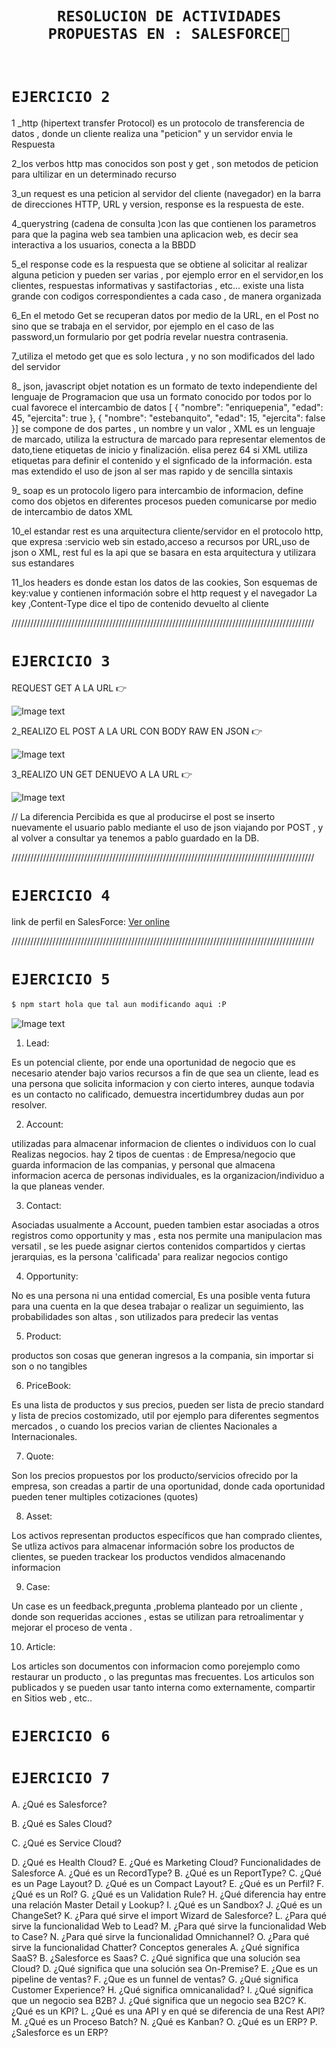    <h1 align="center">

   `RESOLUCION DE ACTIVIDADES PROPUESTAS EN : SALESFORCE🚀`
       <br> <br>
   </h1> 

# `EJERCICIO 2`

1 _http (hipertext transfer Protocol) es un protocolo de transferencia de datos , donde un cliente realiza una "peticion" y un servidor envia le Respuesta

2_los verbos http mas conocidos son post y get , son metodos de peticion para ultilizar en un determinado recurso

3_un request es una peticion al servidor del cliente (navegador) en la barra de direcciones HTTP, URL y version, response es la respuesta de este.

4_querystring (cadena de consulta )con las que contienen los parametros para que la pagina web sea tambien una aplicacion web, es decir sea interactiva a los usuarios, conecta a la BBDD

5_el response code es la respuesta que se obtiene al solicitar al realizar alguna peticion y pueden ser varias , por ejemplo error en el servidor,en los clientes, respuestas informativas y sastifactorias , etc... existe una lista grande con codigos correspondientes a cada caso , de manera organizada

6_En el metodo Get se recuperan datos por medio de la URL, en el Post no sino que se trabaja en el servidor, por ejemplo en el caso de las password,un formulario por get podría revelar nuestra contrasenia.

7_utiliza el metodo get que es solo lectura , y no son modificados del lado del servidor

8\_ json, javascript objet notation es un formato de texto independiente del lenguaje de Programacion que usa un formato conocido por todos por lo cual favorece el intercambio de datos
[ { "nombre": "enriquepenia", "edad": 45, "ejercita": true },
{ "nombre": "estebanquito", "edad": 15, "ejercita": false }]
se compone de dos partes , un nombre y un valor ,
XML es un lenguaje de marcado, utiliza la estructura de marcado para representar elementos de dato,tiene etiquetas de inicio y finalización.
<persona><nombre>elisa perez</Nombre>
<edad>64</edad>
<ejercita>si</ejercita></persona>
XML utiliza etiquetas para definir el contenido y el signficado de la información.
esta mas extendido el uso de json al ser mas rapido y de sencilla sintaxis

9\_ soap es un protocolo ligero para intercambio de informacion, define como dos objetos en diferentes procesos pueden comunicarse por medio de intercambio de datos XML

10_el estandar rest es una arquitectura cliente/servidor en el protocolo http, que expresa :servicio web sin estado,acceso a recursos por URL,uso de json o XML, rest ful es la api que se basara en esta arquitectura y utilizara sus estandares

11_los headers es donde estan los datos de las cookies, Son esquemas de key:value y contienen información sobre el http request y el navegador
La key ,Content-Type dice el tipo de contenido devuelto al cliente

////////////////////////////////////////////////////////////////////////////////////////////////

# `EJERCICIO 3`

REQUEST GET A LA URL 👉

![Image text](https://github.com/DavidLuques/SalesForce_test/blob/main/images/img_1.png)

2_REALIZO EL POST A LA URL CON BODY RAW EN JSON 👉

![Image text](https://github.com/DavidLuques/SalesForce_test/blob/main/images/img_2.png)

3_REALIZO UN GET DENUEVO A LA URL 👉

![Image text](https://github.com/DavidLuques/SalesForce_test/blob/main/images/img_3.png)

// La diferencia Percibida es que al producirse el post se inserto nuevamente el usuario pablo mediante el uso de json viajando por POST , y al volver a consultar ya tenemos a pablo guardado en la DB.


////////////////////////////////////////////////////////////////////////////////////////////////

# `EJERCICIO 4`
link de perfil en SalesForce:
<a href="https://trailblazer.me/id/daluques" class="btn btn-suces" target="_blank">Ver online</a>

////////////////////////////////////////////////////////////////////////////////////////////////

# `EJERCICIO 5`

```sh
$ npm start hola que tal aun modificando aqui :P
```
![Image text](https://github.com/DavidLuques/SalesForce_test/blob/main/images/diagrama1.png)

1.	Lead:

Es un potencial cliente, por ende una oportunidad de negocio que es necesario atender bajo varios recursos a fin de que sea un cliente, lead es una persona que solicita informacion y con cierto interes, aunque todavia es un contacto no calificado, demuestra incertidumbrey dudas aun por resolver.

2.	Account:

utilizadas para almacenar informacion de clientes o individuos con lo cual Realizas negocios. hay 2 tipos de cuentas : de Empresa/negocio que guarda informacion de las companias, y personal que almacena informacion acerca de personas individuales, es la organizacion/individuo a la que planeas vender.


3.	Contact:

Asociadas usualmente a Account, pueden tambien estar asociadas a otros registros como opportunity y mas , esta nos permite una manipulacion mas versatil , se les puede asignar ciertos contenidos compartidos y ciertas jerarquias, es la persona 'calificada' para realizar negocios contigo

4.	Opportunity:

 No es una persona ni una entidad comercial, Es una posible venta futura para una cuenta en la que desea trabajar o realizar un seguimiento, las probabilidades son altas , son utilizados para predecir las ventas 

5.	Product:

productos son cosas que generan ingresos a la compania, sin importar si son o no tangibles

6.	PriceBook:

Es una lista de productos y sus precios, pueden ser lista de precio standard y lista de precios costomizado, util por ejemplo para diferentes segmentos mercados , o cuando los precios varian de clientes Nacionales a Internacionales.

7.	Quote:

Son los precios propuestos por los producto/servicios ofrecido por la empresa, son creadas a partir de una oportunidad, donde cada oportunidad pueden tener multiples cotizaciones (quotes)

8.	Asset:

Los activos representan productos específicos que han comprado clientes, Se utliza activos para almacenar información sobre los productos de clientes, se pueden trackear los productos vendidos almacenando informacion

9.	Case:

Un case es un feedback,pregunta ,problema planteado por un cliente , donde son requeridas acciones , estas se utilizan para retroalimentar y mejorar el proceso de venta .

10.	Article:

Los articles son documentos con informacion como porejemplo como restaurar un producto , o las preguntas mas frecuentes. Los articulos son publicados y se pueden usar tanto interna como externamente, compartir en Sitios web , etc..


# `EJERCICIO 6` 



# `EJERCICIO 7` 


A.	¿Qué es Salesforce?



B.	¿Qué es Sales Cloud?



C.	¿Qué es Service Cloud?



D.	¿Qué es Health Cloud?
E.	¿Qué es Marketing Cloud?
Funcionalidades de Salesforce
A.	¿Qué es un RecordType?
B.	¿Qué es un ReportType?
C.	¿Qué es un Page Layout?
D.	¿Qué es un Compact Layout?
E.	¿Qué es un Perfil?
F.	¿Qué es un Rol?
G.	¿Qué es un Validation Rule?
H.	¿Qué diferencia hay entre una relación Master Detail y Lookup?
I.	¿Qué es un Sandbox?
J.	¿Qué es un ChangeSet?
K.	¿Para qué sirve el import Wizard de Salesforce?
L.	¿Para qué sirve la funcionalidad Web to Lead?
M.	¿Para qué sirve la funcionalidad Web to Case?
N.	¿Para qué sirve la funcionalidad Omnichannel?
O.	¿Para qué sirve la funcionalidad Chatter?
Conceptos generales
A.	¿Qué significa SaaS? 
B.	¿Salesforce es Saas?
C.	¿Qué significa que una solución sea Cloud?
D.	¿Qué significa que una solución sea On-Premise?
E.	¿Que es un pipeline de ventas?
F.	¿Que es un funnel de ventas?
G.	¿Qué significa Customer Experience?
H.	¿Qué significa omnicanalidad?
I.	¿Qué significa que un negocio sea B2B?
J.	¿Qué significa que un negocio sea B2C?
K.	¿Qué es un KPI?
L.	¿Qué es una API y en qué se diferencia de una Rest API?
M.	¿Qué es un Proceso Batch?
N.	¿Qué es Kanban?
O.	¿Qué es un ERP? 
P.	¿Salesforce es un ERP?



